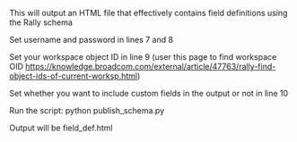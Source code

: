 This will output an HTML file that effectively contains field definitions using the Rally schema


Set username and password in lines 7 and 8 

Set your workspace object ID in line 9 (user this page to find workspace OID https://knowledge.broadcom.com/external/article/47763/rally-find-object-ids-of-current-worksp.html)

Set whether you want to include custom fields in the output or not in line 10


Run the script:
python publish_schema.py

Output will be field_def.html
